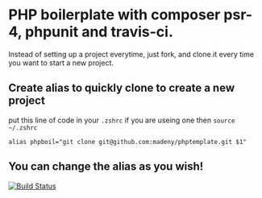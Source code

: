 # PHP boilerplate with composer psr-4, phpunit and travis-ci.
Instead of setting up a project everytime, just fork, and clone it every time you want to start a new project.

## Create alias to quickly clone to create a new project
put this line of code in your `.zshrc` if you are useing one then `source ~/.zshrc`
```
alias phpboil="git clone git@github.com:madeny/phptemplate.git $1"
```
You can change the alias as you wish!
---
[![Build Status](https://travis-ci.com/madeny/phptemplate.svg?token=RmC2K1VgxXSGWfCGmK5e&branch=master)](https://travis-ci.com/madeny/phptemplate)
